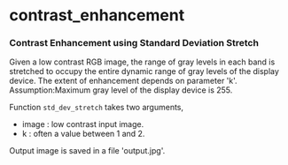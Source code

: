 # contrast_enhancement
### Contrast Enhancement using Standard Deviation Stretch

Given a low contrast RGB image, the range of gray levels in each band is stretched to occupy the entire dynamic range of 
gray levels of the display device. The extent of enhancement depends on parameter 'k'.
Assumption:Maximum gray level of the display device is 255. 

Function `std_dev_stretch` takes two arguments,
- image : low contrast input image\.
- k : often a value between 1 and 2\.

Output image is saved in  a file 'output.jpg'\.
